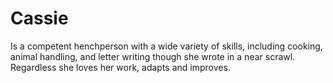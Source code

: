 # Cassie
Is a competent henchperson with a wide variety of skills, including cooking, animal handling, and letter writing though she wrote in a near scrawl. Regardless she loves her work, adapts and improves.
